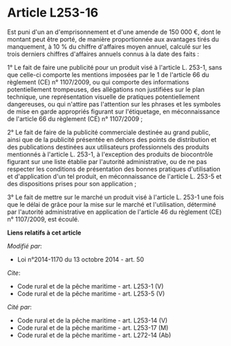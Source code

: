 # Article L253-16

Est puni d'un an d'emprisonnement et d'une amende de 150 000 €, dont le montant peut être porté, de manière proportionnée aux
avantages tirés du manquement, à 10 % du chiffre d'affaires moyen annuel, calculé sur les trois derniers chiffres d'affaires
annuels connus à la date des faits : 

1° Le fait de faire une publicité pour un produit visé à l'article L. 253-1, sans que celle-ci comporte les mentions imposées
par le 1 de l'article 66 du règlement (CE) n° 1107/2009, ou qui comporte des informations potentiellement trompeuses, des
allégations non justifiées sur le plan technique, une représentation visuelle de pratiques potentiellement dangereuses, ou
qui n'attire pas l'attention sur les phrases et les symboles de mise en garde appropriés figurant sur l'étiquetage, en
méconnaissance de l'article 66 du règlement (CE) n° 1107/2009 ; 

2° Le fait de faire de la publicité commerciale destinée au grand public, ainsi que de la publicité présentée en dehors des
points de distribution et des publications destinées aux utilisateurs professionnels des produits mentionnés à l'article L.
253-1, à l'exception des produits de biocontrôle figurant sur une liste établie par l'autorité administrative, ou de ne pas
respecter les conditions de présentation des bonnes pratiques d'utilisation et d'application d'un tel produit, en
méconnaissance de l'article L. 253-5 et des dispositions prises pour son application ; 

3° Le fait de mettre sur le marché un produit visé à l'article L. 253-1 une fois que le délai de grâce pour la mise sur le
marché et l'utilisation, déterminé par l'autorité administrative en application de l'article 46 du règlement (CE) n°
1107/2009, est écoulé.

**Liens relatifs à cet article**

_Modifié par_:

  - Loi n°2014-1170 du 13 octobre 2014 - art. 50

_Cite_:

  - Code rural et de la pêche maritime - art. L253-1 (V)
  - Code rural et de la pêche maritime - art. L253-5 (V)

_Cité par_:

  - Code rural et de la pêche maritime - art. L253-14 (V)
  - Code rural et de la pêche maritime - art. L253-17 (M)
  - Code rural et de la pêche maritime - art. L272-14 (Ab)
